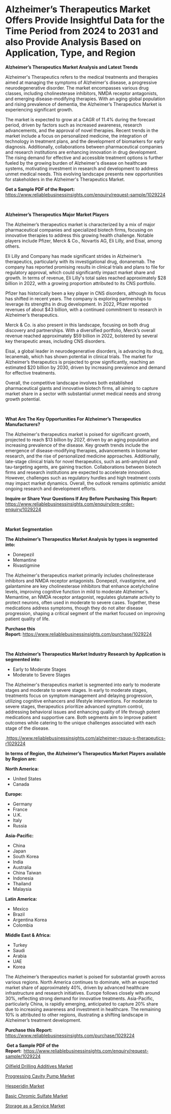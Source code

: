 <p><h1>Alzheimer’s Therapeutics Market Offers Provide Insightful Data for the Time Period from 2024 to 2031 and also Provide Analysis Based on Application, Type, and Region</h1></p><p><strong>Alzheimer’s Therapeutics Market Analysis and Latest Trends</strong></p>
<p><p>Alzheimer's Therapeutics refers to the medical treatments and therapies aimed at managing the symptoms of Alzheimer's disease, a progressive neurodegenerative disorder. The market encompasses various drug classes, including cholinesterase inhibitors, NMDA receptor antagonists, and emerging disease-modifying therapies. With an aging global population and rising prevalence of dementia, the Alzheimer’s Therapeutics Market is experiencing significant growth. </p><p>The market is expected to grow at a CAGR of 11.4% during the forecast period, driven by factors such as increased awareness, research advancements, and the approval of novel therapies. Recent trends in the market include a focus on personalized medicine, the integration of technology in treatment plans, and the development of biomarkers for early diagnosis. Additionally, collaborations between pharmaceutical companies and research institutions are enhancing innovation in drug development. The rising demand for effective and accessible treatment options is further fueled by the growing burden of Alzheimer's disease on healthcare systems, motivating investment in research and development to address unmet medical needs. This evolving landscape presents new opportunities for stakeholders in the Alzheimer's Therapeutics Market.</p></p>
<p><strong>Get a Sample PDF of the Report:&nbsp;</strong> <a href="https://www.reliablebusinessinsights.com/enquiry/request-sample/1029224">https://www.reliablebusinessinsights.com/enquiry/request-sample/1029224</a></p>
<p>&nbsp;</p>
<p><strong>Alzheimer’s Therapeutics Major Market Players</strong></p>
<p><p>The Alzheimer’s therapeutics market is characterized by a mix of major pharmaceutical companies and specialized biotech firms, focusing on innovative therapies to address this growing health challenge. Notable players include Pfizer, Merck & Co., Novartis AG, Eli Lilly, and Eisai, among others.</p><p>Eli Lilly and Company has made significant strides in Alzheimer’s therapeutics, particularly with its investigational drug, donanemab. The company has reported promising results in clinical trials and plans to file for regulatory approval, which could significantly impact market share and growth. In terms of revenue, Eli Lilly's total sales reached approximately $28 billion in 2022, with a growing proportion attributed to its CNS portfolio.</p><p>Pfizer has historically been a key player in CNS disorders, although its focus has shifted in recent years. The company is exploring partnerships to leverage its strengths in drug development. In 2022, Pfizer reported revenues of about $43 billion, with a continued commitment to research in Alzheimer’s therapeutics.</p><p>Merck & Co. is also present in this landscape, focusing on both drug discovery and partnerships. With a diversified portfolio, Merck’s overall revenue reached approximately $59 billion in 2022, bolstered by several key therapeutic areas, including CNS disorders.</p><p>Eisai, a global leader in neurodegenerative disorders, is advancing its drug, lecanemab, which has shown potential in clinical trials. The market for Alzheimer’s therapeutics is projected to grow significantly, reaching an estimated $20 billion by 2030, driven by increasing prevalence and demand for effective treatments.</p><p>Overall, the competitive landscape involves both established pharmaceutical giants and innovative biotech firms, all aiming to capture market share in a sector with substantial unmet medical needs and strong growth potential.</p></p>
<p>&nbsp;</p>
<p><strong>What Are The Key Opportunities For Alzheimer’s Therapeutics Manufacturers?</strong></p>
<p><p>The Alzheimer's therapeutics market is poised for significant growth, projected to reach $13 billion by 2027, driven by an aging population and increasing prevalence of the disease. Key growth trends include the emergence of disease-modifying therapies, advancements in biomarker research, and the rise of personalized medicine approaches. Additionally, late-stage clinical trials for novel therapeutics, such as anti-amyloid and tau-targeting agents, are gaining traction. Collaborations between biotech firms and research institutions are expected to accelerate innovation. However, challenges such as regulatory hurdles and high treatment costs may impact market dynamics. Overall, the outlook remains optimistic amidst ongoing research and development efforts.</p></p>
<p><strong>Inquire or Share Your Questions If Any Before Purchasing This Report:</strong> <a href="https://www.reliablebusinessinsights.com/enquiry/pre-order-enquiry/1029224">https://www.reliablebusinessinsights.com/enquiry/pre-order-enquiry/1029224</a></p>
<p>&nbsp;</p>
<p><strong>Market Segmentation</strong></p>
<p><strong>The Alzheimer’s Therapeutics Market Analysis by types is segmented into:</strong></p>
<p><ul><li>Donepezil</li><li>Memantine</li><li>Rivastigmine</li></ul></p>
<p><p>The Alzheimer's therapeutics market primarily includes cholinesterase inhibitors and NMDA receptor antagonists. Donepezil, rivastigmine, and galantamine are key cholinesterase inhibitors that enhance acetylcholine levels, improving cognitive function in mild to moderate Alzheimer's. Memantine, an NMDA receptor antagonist, regulates glutamate activity to protect neurons, often used in moderate to severe cases. Together, these medications address symptoms, though they do not alter disease progression, shaping a critical segment of the market focused on improving patient quality of life.</p></p>
<p><strong>Purchase this Report:&nbsp;</strong><a href="https://www.reliablebusinessinsights.com/purchase/1029224">https://www.reliablebusinessinsights.com/purchase/1029224</a></p>
<p>&nbsp;</p>
<p><strong>The Alzheimer’s Therapeutics Market Industry Research by Application is segmented into:</strong></p>
<p><ul><li>Early to Moderate Stages</li><li>Moderate to Severe Stages</li></ul></p>
<p><p>The Alzheimer's therapeutics market is segmented into early to moderate stages and moderate to severe stages. In early to moderate stages, treatments focus on symptom management and delaying progression, utilizing cognitive enhancers and lifestyle interventions. For moderate to severe stages, therapeutics prioritize advanced symptom control, addressing behavioral issues and enhancing quality of life through potent medications and supportive care. Both segments aim to improve patient outcomes while catering to the unique challenges associated with each stage of the disease.</p></p>
<p><a href="https://www.reliablebusinessinsights.com/alzheimer-rsquo-s-therapeutics-r1029224">&nbsp;https://www.reliablebusinessinsights.com/alzheimer-rsquo-s-therapeutics-r1029224</a></p>
<p><strong>In terms of Region, the Alzheimer’s Therapeutics Market Players available by Region are:</strong></p>
<p>
    <p> <strong> North America: </strong>
        <ul>
            <li>United States</li>
            <li>Canada</li>
        </ul>
        </p> 
    <p> <strong> Europe: </strong>
        <ul>
            <li>Germany</li>
            <li>France</li>
            <li>U.K.</li>
            <li>Italy</li>
            <li>Russia</li>
        </ul>
        </p> 
    <p> <strong> Asia-Pacific: </strong>
        <ul>
            <li>China</li>
            <li>Japan</li>
            <li>South Korea</li>
            <li>India</li>
            <li>Australia</li>
            <li>China Taiwan</li>
            <li>Indonesia</li>
            <li>Thailand</li>
            <li>Malaysia</li>
        </ul>
        </p> 
    <p> <strong> Latin America: </strong>
        <ul>
            <li>Mexico</li>
            <li>Brazil</li>
            <li>Argentina Korea</li>
            <li>Colombia</li>
        </ul>
        </p> 
    <p> <strong> Middle East & Africa: </strong>
        <ul>
            <li>Turkey</li>
            <li>Saudi</li>
            <li>Arabia</li>
            <li>UAE</li>
            <li>Korea</li>
        </ul>
    </p>
    </p>
<p><p>The Alzheimer’s therapeutics market is poised for substantial growth across various regions. North America continues to dominate, with an expected market share of approximately 40%, driven by advanced healthcare infrastructure and research initiatives. Europe follows closely with around 30%, reflecting strong demand for innovative treatments. Asia-Pacific, particularly China, is rapidly emerging, anticipated to capture 20% share due to increasing awareness and investment in healthcare. The remaining 10% is attributed to other regions, illustrating a shifting landscape in Alzheimer’s treatment development.</p></p>
<p><strong>Purchase this Report: </strong><a href="https://www.reliablebusinessinsights.com/purchase/1029224">https://www.reliablebusinessinsights.com/purchase/1029224</a></p>
<p>&nbsp;<strong>Get a Sample PDF of the Report:&nbsp;&nbsp;</strong><a href="https://www.reliablebusinessinsights.com/enquiry/request-sample/1029224">https://www.reliablebusinessinsights.com/enquiry/request-sample/1029224</a></p>
<p><strong></strong></p>
<p><p><a href="https://issuu.com/reportprime-2/docs/oilfield-drilling-additives-market-_d51e77d2415e1b">Oilfield Drilling Additives Market</a></p><p><a href="https://github.com/angelajermaine/Market-Research-Report-List-5/blob/main/progressing-cavity-pump-market.md">Progressing Cavity Pump Market</a></p><p><a href="https://www.linkedin.com/pulse/hesperidin-market-trends-detailed-study-its-segmentation-analyzing-fd79c?trackingId=dI0V7lYWTuq%2B7PVgzmEW%2Fw%3D%3D">Hesperidin Market</a></p><p><a href="https://github.com/hrhzhypq19/Market-Research-Report-List-1/blob/main/basic-chromic-sulfate-market.md">Basic Chromic Sulfate Market</a></p><p><a href="https://www.linkedin.com/pulse/navigating-storage-service-market-expert-analysis-forecast-7f9kf?trackingId=jpjus2jPSd%2BG6SGAXwh5Gg%3D%3D">Storage as a Service Market</a></p></p>